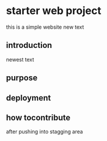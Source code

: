 # starter web project
this is a simple website
new text
## introduction
newest text
## purpose
## deployment
## how tocontribute
after pushing into stagging area